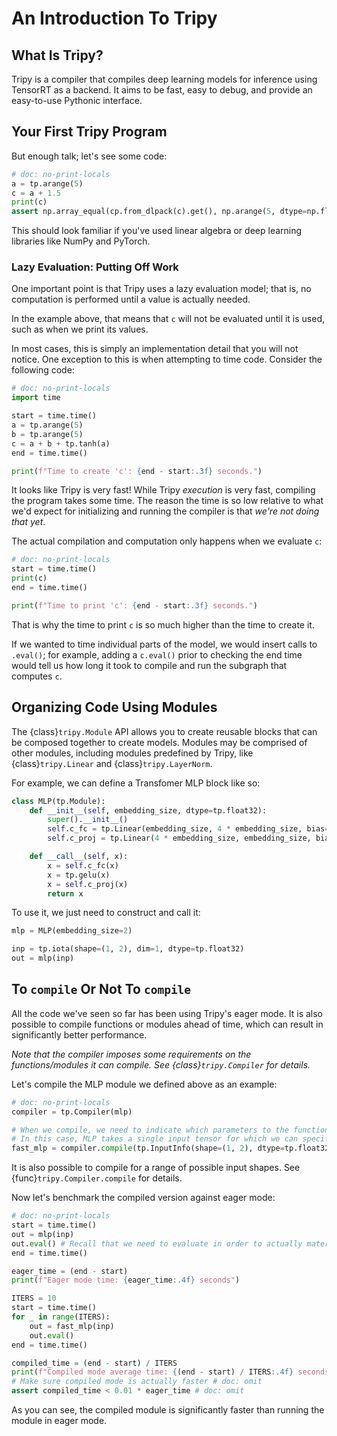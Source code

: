 # An Introduction To Tripy

## What Is Tripy?

Tripy is a compiler that compiles deep learning models for inference using TensorRT as a backend.
It aims to be fast, easy to debug, and provide an easy-to-use Pythonic interface.

## Your First Tripy Program

But enough talk; let's see some code:

```py
# doc: no-print-locals
a = tp.arange(5)
c = a + 1.5
print(c)
assert np.array_equal(cp.from_dlpack(c).get(), np.arange(5, dtype=np.float32) + 1.5) # doc: omit
```

This should look familiar if you've used linear algebra or deep learning libraries like
NumPy and PyTorch.


### Lazy Evaluation: Putting Off Work

One important point is that Tripy uses a lazy evaluation model; that is,
no computation is performed until a value is actually needed.

In the example above, that means that `c` will not be evaluated until it is used,
such as when we print its values.

In most cases, this is simply an implementation detail that you will not notice.
One exception to this is when attempting to time code. Consider the following code:

```py
# doc: no-print-locals
import time

start = time.time()
a = tp.arange(5)
b = tp.arange(5)
c = a + b + tp.tanh(a)
end = time.time()

print(f"Time to create 'c': {end - start:.3f} seconds.")
```

It looks like Tripy is very fast! While Tripy *execution* is very fast, compiling the program
takes some time. The reason the time is so low relative to what we'd expect for initializing
and running the compiler is that *we're not doing that yet*.

The actual compilation and computation only happens when we evaluate `c`:

```py
# doc: no-print-locals
start = time.time()
print(c)
end = time.time()

print(f"Time to print 'c': {end - start:.3f} seconds.")
```

That is why the time to print `c` is so much higher than the time to create it.

If we wanted to time individual parts of the model, we would insert calls to `.eval()`;
for example, adding a `c.eval()` prior to checking the end time would tell us how
long it took to compile and run the subgraph that computes `c`.


## Organizing Code Using Modules

The {class}`tripy.Module` API allows you to create reusable blocks that can be composed together
to create models. Modules may be comprised of other modules, including modules predefined
by Tripy, like {class}`tripy.Linear` and {class}`tripy.LayerNorm`.

For example, we can define a Transfomer MLP block like so:

```py
class MLP(tp.Module):
    def __init__(self, embedding_size, dtype=tp.float32):
        super().__init__()
        self.c_fc = tp.Linear(embedding_size, 4 * embedding_size, bias=True, dtype=dtype)
        self.c_proj = tp.Linear(4 * embedding_size, embedding_size, bias=True, dtype=dtype)

    def __call__(self, x):
        x = self.c_fc(x)
        x = tp.gelu(x)
        x = self.c_proj(x)
        return x
```

To use it, we just need to construct and call it:

```py
mlp = MLP(embedding_size=2)

inp = tp.iota(shape=(1, 2), dim=1, dtype=tp.float32)
out = mlp(inp)
```


## To `compile` Or Not To `compile`

All the code we've seen so far has been using Tripy's eager mode. It is also possible to compile
functions or modules ahead of time, which can result in significantly better performance.

*Note that the compiler imposes some requirements on the functions/modules it can compile.*
*See {class}`tripy.Compiler` for details.*

Let's compile the MLP module we defined above as an example:

```py
# doc: no-print-locals
compiler = tp.Compiler(mlp)

# When we compile, we need to indicate which parameters to the function should be runtime inputs.
# In this case, MLP takes a single input tensor for which we can specify our desired shape and datatype.
fast_mlp = compiler.compile(tp.InputInfo(shape=(1, 2), dtype=tp.float32))
```

It is also possible to compile for a range of possible input shapes.
See {func}`tripy.Compiler.compile` for details.

Now let's benchmark the compiled version against eager mode:
```py
# doc: no-print-locals
start = time.time()
out = mlp(inp)
out.eval() # Recall that we need to evaluate in order to actually materialize `out`
end = time.time()

eager_time = (end - start)
print(f"Eager mode time: {eager_time:.4f} seconds")

ITERS = 10
start = time.time()
for _ in range(ITERS):
    out = fast_mlp(inp)
    out.eval()
end = time.time()

compiled_time = (end - start) / ITERS
print(f"Compiled mode average time: {(end - start) / ITERS:.4f} seconds")
# Make sure compiled mode is actually faster # doc: omit
assert compiled_time < 0.01 * eager_time # doc: omit
```

As you can see, the compiled module is significantly faster than running the module
in eager mode.
